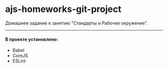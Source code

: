 # ajs-homeworks-git-project

Домашнее задание к занятию "Стандарты и Рабочее окружение".

***

#### В проекте установлено:

+ Babel
+ CoreJS
+ ESLint